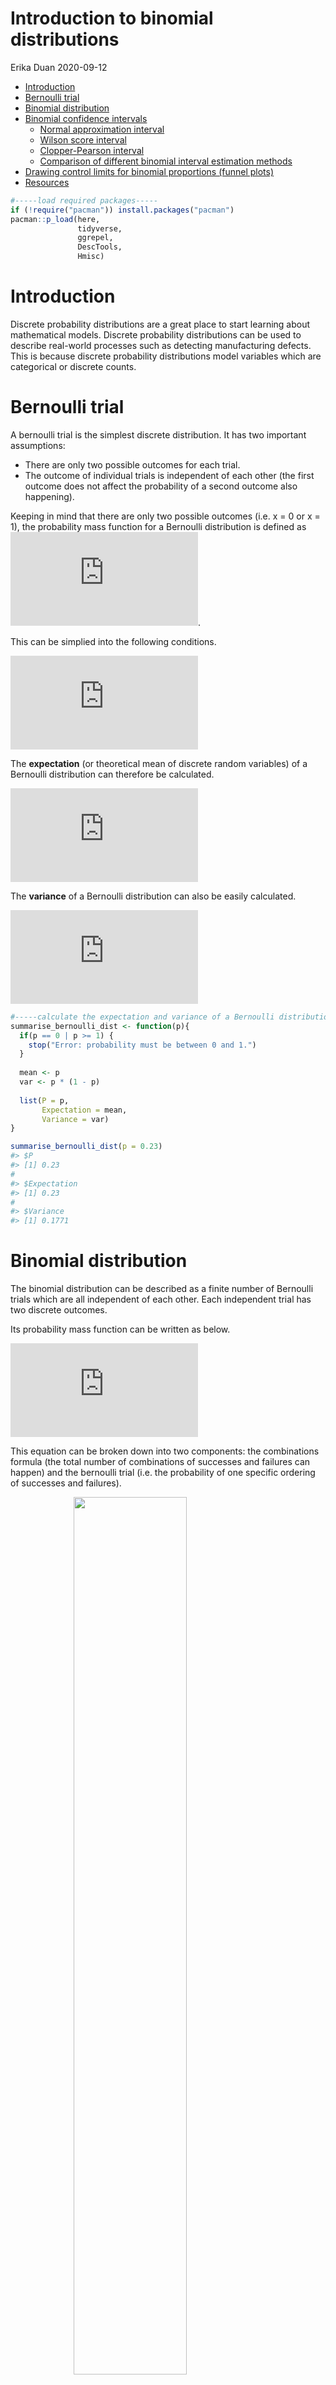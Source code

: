 Introduction to binomial distributions
================
Erika Duan
2020-09-12

  - [Introduction](#introduction)
  - [Bernoulli trial](#bernoulli-trial)
  - [Binomial distribution](#binomial-distribution)
  - [Binomial confidence intervals](#binomial-confidence-intervals)
      - [Normal approximation interval](#normal-approximation-interval)
      - [Wilson score interval](#wilson-score-interval)
      - [Clopper-Pearson interval](#clopper-pearson-interval)
      - [Comparison of different binomial interval estimation
        methods](#comparison-of-different-binomial-interval-estimation-methods)
  - [Drawing control limits for binomial proportions (funnel
    plots)](#drawing-control-limits-for-binomial-proportions-funnel-plots)
  - [Resources](#resources)

``` r
#-----load required packages-----  
if (!require("pacman")) install.packages("pacman")
pacman::p_load(here,  
               tidyverse,
               ggrepel, 
               DescTools,
               Hmisc) 
```

# Introduction

Discrete probability distributions are a great place to start learning
about mathematical models. Discrete probability distributions can be
used to describe real-world processes such as detecting manufacturing
defects. This is because discrete probability distributions model
variables which are categorical or discrete counts.

# Bernoulli trial

A bernoulli trial is the simplest discrete distribution. It has two
important assumptions:

  - There are only two possible outcomes for each trial.
  - The outcome of individual trials is independent of each other (the
    first outcome does not affect the probability of a second outcome
    also happening).

Keeping in mind that there are only two possible outcomes (i.e. x = 0 or
x = 1), the probability mass function for a Bernoulli distribution is
defined as
![p^{x}\\times(1-p)^{1-x}](https://latex.codecogs.com/png.latex?p%5E%7Bx%7D%5Ctimes%281-p%29%5E%7B1-x%7D
"p^{x}\\times(1-p)^{1-x}").

This can be simplied into the following conditions.  
  
![p(x) = \\begin{cases} 1 - p & for \\; x = 0 \\\\
p & for \\; x = 1 \\end{cases} where
\\; 0\<P\<1](https://latex.codecogs.com/png.latex?p%28x%29%20%3D%20%5Cbegin%7Bcases%7D%201%20-%20p%20%26%20for%20%5C%3B%20x%20%3D%200%20%5C%5C%0Ap%20%26%20for%20%5C%3B%20x%20%3D%201%20%5Cend%7Bcases%7D%20where%20%5C%3B%200%3CP%3C1
"p(x) = \\begin{cases} 1 - p & for \\; x = 0 \\\\
p & for \\; x = 1 \\end{cases} where \\; 0\<P\<1")  

The **expectation** (or theoretical mean of discrete random variables)
of a Bernoulli distribution can therefore be calculated.  
  
![E(X) = \\sum\_{i=0}^{1} x \\times p(x) = 0\\times (1-p)+1 \\times p =
p](https://latex.codecogs.com/png.latex?E%28X%29%20%3D%20%5Csum_%7Bi%3D0%7D%5E%7B1%7D%20x%20%5Ctimes%20p%28x%29%20%3D%200%5Ctimes%20%281-p%29%2B1%20%5Ctimes%20p%20%3D%20p
"E(X) = \\sum_{i=0}^{1} x \\times p(x) = 0\\times (1-p)+1 \\times p = p")  

The **variance** of a Bernoulli distribution can also be easily
calculated.  
  
![Var(X) = E(X^2)-E(X)^2 = (0^2 \\times (1-p)+1^2 \\times p)-(p^2) =
p(1-p)](https://latex.codecogs.com/png.latex?Var%28X%29%20%3D%20E%28X%5E2%29-E%28X%29%5E2%20%3D%20%280%5E2%20%5Ctimes%20%281-p%29%2B1%5E2%20%5Ctimes%20p%29-%28p%5E2%29%20%3D%20p%281-p%29
"Var(X) = E(X^2)-E(X)^2 = (0^2 \\times (1-p)+1^2 \\times p)-(p^2) = p(1-p)")  

``` r
#-----calculate the expectation and variance of a Bernoulli distribution-----  
summarise_bernoulli_dist <- function(p){
  if(p == 0 | p >= 1) {
    stop("Error: probability must be between 0 and 1.")
  }
  
  mean <- p
  var <- p * (1 - p)
  
  list(P = p, 
       Expectation = mean,
       Variance = var)
}

summarise_bernoulli_dist(p = 0.23)  
#> $P
#> [1] 0.23
# 
#> $Expectation
#> [1] 0.23
# 
#> $Variance
#> [1] 0.1771
```

# Binomial distribution

The binomial distribution can be described as a finite number of
Bernoulli trials which are all independent of each other. Each
independent trial has two discrete outcomes.

Its probability mass function can be written as below.  
  
![p(x) = \\frac{n\!}{x\!(n-x)\!} \\times
p^{x}(1-p)^{n-x}](https://latex.codecogs.com/png.latex?p%28x%29%20%3D%20%5Cfrac%7Bn%21%7D%7Bx%21%28n-x%29%21%7D%20%5Ctimes%20p%5E%7Bx%7D%281-p%29%5E%7Bn-x%7D
"p(x) = \\frac{n!}{x!(n-x)!} \\times p^{x}(1-p)^{n-x}")  

This equation can be broken down into two components: the combinations
formula (the total number of combinations of successes and failures can
happen) and the bernoulli trial (i.e. the probability of one specific
ordering of successes and failures).

<img src="../../02_figures/2020-08-28_binomial-probability-mass-function.jpg" width="60%" style="display: block; margin: auto;" />

The binomial coefficient, or combinations formula, is represented
below.  
  
![\\binom{n}{k} = \\frac{n\!}{k\!(n-k)\!} \\; for \\; k = 0, 1, 2, ... ,
n](https://latex.codecogs.com/png.latex?%5Cbinom%7Bn%7D%7Bk%7D%20%3D%20%5Cfrac%7Bn%21%7D%7Bk%21%28n-k%29%21%7D%20%5C%3B%20for%20%5C%3B%20k%20%3D%200%2C%201%2C%202%2C%20...%20%2C%20n
"\\binom{n}{k} = \\frac{n!}{k!(n-k)!} \\; for \\; k = 0, 1, 2, ... , n")  

It arises from the concept of finding all combinations of a particular
permutation of object orderings.

<img src="../../02_figures/2020-08-28_binomial-coefficient.jpg" width="80%" style="display: block; margin: auto;" />

``` r
#-----calculate binomial probability-----  
# if the probability of an account being hacked is p = 0.001
# what is the probability 2 accounts are hacked out of 1000   

dbinom(x = 2, size = 1000, prob = 0.001)
#> [1] 0.1840317  

# what is the probability of 2 or less accounts being hacked out of 1000 accounts 

pbinom(q = 2, size = 1000, prob = 0.001)
#> [1] 0.9197907  

# what is the probability of more than 2 accounts being hacked out of 100 accounts  
1 - pbinom(q = 2, size = 1000, prob = 0.001)
#> [1] 0.08020934  
```

``` r
#-----create binomial probability distribution function-----  
calc_binom_dist <- function(x, n, p) {
  combinations <- choose(n, x) 
  combinations * (p^x) * ((1-p)^(n-x))
}

calc_binom_dist(x = 2, n = 1000, p = 0.001) 
#> [1] 0.1840317
```

The **expectation** can be
[derived](https://www.probabilisticworld.com/binomial-distribution-mean-variance-formulas-proof)
as ![E(X) = n\\times
p](https://latex.codecogs.com/png.latex?E%28X%29%20%3D%20n%5Ctimes%20p
"E(X) = n\\times p"). The intuitive explanation is that the mean of the
binomial distribution is equal to the sum of the mean of each
independent variable that constitutes the distribution.

The **variance** can be
[derived](https://www.probabilisticworld.com/binomial-distribution-mean-variance-formulas-proof)
as ![Var(X) = n \\times
p(1-p)](https://latex.codecogs.com/png.latex?Var%28X%29%20%3D%20n%20%5Ctimes%20p%281-p%29
"Var(X) = n \\times p(1-p)").

# Binomial confidence intervals

## Normal approximation interval

To calculate [bionomial proportion confidence
intervals](https://en.wikipedia.org/wiki/Binomial_proportion_confidence_interval),
the easiest concept is to estimate normal approximation intervals for
the binomial proportion. We assume that the distribution of the standard
error of ![\\hat p](https://latex.codecogs.com/png.latex?%5Chat%20p
"\\hat p") is approximately normal. We can use this approach if our
sample sizes are relatively large (![n\\times
p\>5](https://latex.codecogs.com/png.latex?n%5Ctimes%20p%3E5
"n\\times p\>5") and ![n\\times
q\>5](https://latex.codecogs.com/png.latex?n%5Ctimes%20q%3E5
"n\\times q\>5")) and the probability of each independent bernoulli
trial is not close to 0 or 1.

The normal approximation interval for a binomial proportion is
represented below.

  
![C.I.\\;for\\;p = \\hat p \\times z \\times \\sqrt{\\frac{\\hat
p(1-\\hat
p)}{n}}](https://latex.codecogs.com/png.latex?C.I.%5C%3Bfor%5C%3Bp%20%3D%20%5Chat%20p%20%5Ctimes%20z%20%5Ctimes%20%5Csqrt%7B%5Cfrac%7B%5Chat%20p%281-%5Chat%20p%29%7D%7Bn%7D%7D
"C.I.\\;for\\;p = \\hat p \\times z \\times \\sqrt{\\frac{\\hat p(1-\\hat p)}{n}}")  

**Note:** Whilst the rationale for the normal approximation interval is
the easiest to understand, its underlying assumption that the variance
is independent of the mean renders it undesirable for use. The normal
approximation interval is also called the Wald interval.

``` r
#-----estimate the unemployment rate using the normal approximation interval-----    
# 600 people were randomly surveyed and 78 were unemployed  

n <- 600
n_success <- 78  

#------calculate 95% and 99% confidence interval for the true unemployment rate-----  
# use the DescTools package  

BinomCI(n_success, n,
        conf.level = 0.95,
        sides = "two.sided",
        method = "wald")

#>      est    lwr.ci    upr.ci
#> [1,] 0.13 0.1030906 0.1569094

BinomCI(n_success, n,
        conf.level = 0.99,
        sides = "two.sided",
        method = "wald")

#>       est     lwr.ci    upr.ci
#> [1,] 0.13 0.09463507 0.1653649
```

``` r
#-----create a function to manually calculate binomial normal approximation intervals-----  
calc_binom_CI_wald <- function(n, k, CI = 0.95) {
  if(!is.numeric(n)) {
    stop("Error: n must be a number (number of total trials).")
  }
  
  if(!is.numeric(k)) {
    stop("Error: k must be a number (number of successful trials).")
  }
  
  if(!is.numeric(CI) | CI > 1) {
    stop("Error: the 95% confidence interval should be represented as 0.95 and etc.")
  }
  
  alpha <- 1 - CI
  z <- qnorm(p = 1 - (alpha/2))
  p_hat <- k/n
  
  lower_bound <- p_hat - z * sqrt(p_hat * (1 - p_hat)/n)
  upper_bound <- p_hat + z * sqrt(p_hat * (1 - p_hat)/n)
  
  return(c("est" = p_hat, "lwr.ci" = lower_bound, "upr.ci" = upper_bound))
}

calc_binom_CI_wald(n = 600, k = 78, CI = 0.95)
```

    ##       est    lwr.ci    upr.ci 
    ## 0.1300000 0.1030906 0.1569094

``` r
#>       est    lwr.ci    upr.ci 
#> 0.1300000 0.1030906 0.1569094 
```

## Wilson score interval

The Wilson score interval is recommended instead of the normal
approximation interval as the actual coverage probability (i.e. 0.95) is
closer to the calculated confidence interval.

This approach starts by using the normal approximation of the
binomial.  
  
![z\\approx \\frac{p-\\hat {p}}{\\sigma\_{n}} \\;where\\; \\sigma\_{n} =
\\sqrt\\frac{p(1-p)}{n}](https://latex.codecogs.com/png.latex?z%5Capprox%20%5Cfrac%7Bp-%5Chat%20%7Bp%7D%7D%7B%5Csigma_%7Bn%7D%7D%20%5C%3Bwhere%5C%3B%20%5Csigma_%7Bn%7D%20%3D%20%5Csqrt%5Cfrac%7Bp%281-p%29%7D%7Bn%7D
"z\\approx \\frac{p-\\hat {p}}{\\sigma_{n}} \\;where\\; \\sigma_{n} = \\sqrt\\frac{p(1-p)}{n}")  
  
  
![(p-\\hat {p})^2 = z^2\\times
\\sqrt\\frac{p(1-p)}{n}](https://latex.codecogs.com/png.latex?%28p-%5Chat%20%7Bp%7D%29%5E2%20%3D%20z%5E2%5Ctimes%20%5Csqrt%5Cfrac%7Bp%281-p%29%7D%7Bn%7D
"(p-\\hat {p})^2 = z^2\\times \\sqrt\\frac{p(1-p)}{n}")  

The lower and upper bounds of the Wilson score interval is derived by
solving the rearranged quadratic equation below.  
  
![(1+\\frac{z^2}{n}) p^2 + (-2\\hat p-\\frac{z^2}{n})p + (\\hat p^2)
= 0](https://latex.codecogs.com/png.latex?%281%2B%5Cfrac%7Bz%5E2%7D%7Bn%7D%29%20p%5E2%20%2B%20%28-2%5Chat%20p-%5Cfrac%7Bz%5E2%7D%7Bn%7D%29p%20%2B%20%28%5Chat%20p%5E2%29%20%3D%200
"(1+\\frac{z^2}{n}) p^2 + (-2\\hat p-\\frac{z^2}{n})p + (\\hat p^2) = 0")  

**Note:** A continuity correction also exists for the Wilson score
interval. Continuity corrections are used when the probability mass
function of a discrete distribution is very jagged (i.e. not very
smooth).

``` r
#-----estimate the unemployment rate using the Wilson score interval-----    
# 600 people were randomly surveyed and 78 were unemployed  

n <- 600
n_success <- 78  

p_hat <- n_success/n

#------calculate 95% and 99% confidence interval for the true unemployment rate-----
# use the DescTools package  

BinomCI(n_success, n,
        conf.level = 0.95,
        sides = "two.sided",
        method = "wilson")

#>        est    lwr.ci    upr.ci
#>  [1,] 0.13 0.1054271 0.1592806  

BinomCI(n_success, n,
        conf.level = 0.99,
        sides = "two.sided",
        method = "wilson")

#>        est     lwr.ci    upr.ci
#>  [1,] 0.13 0.09864373 0.1694498
```

## Clopper-Pearson interval

The Clopper–Pearson interval is an exact interval as it is directly
based on the binomial distribution. The lower and upper bounds of the
confidence interval is represented through the following two binomial
distributions, where ![n\_1 = 1, 2, 3, ...,
n-1](https://latex.codecogs.com/png.latex?n_1%20%3D%201%2C%202%2C%203%2C%20...%2C%20n-1
"n_1 = 1, 2, 3, ..., n-1").

  
![\\sum\_{x = n\_1}^{n} \\frac{n\!}{x\!(n-x)\!} \\times
{p\_{L}}^{x}(1-p\_{L})^{n-x} =
\\frac{\\alpha}{2}](https://latex.codecogs.com/png.latex?%5Csum_%7Bx%20%3D%20n_1%7D%5E%7Bn%7D%20%5Cfrac%7Bn%21%7D%7Bx%21%28n-x%29%21%7D%20%5Ctimes%20%7Bp_%7BL%7D%7D%5E%7Bx%7D%281-p_%7BL%7D%29%5E%7Bn-x%7D%20%3D%20%5Cfrac%7B%5Calpha%7D%7B2%7D
"\\sum_{x = n_1}^{n} \\frac{n!}{x!(n-x)!} \\times {p_{L}}^{x}(1-p_{L})^{n-x} = \\frac{\\alpha}{2}")  
  
  
![\\sum\_{x = 0}^{n\_1} \\frac{n\!}{x\!(n-x)\!} \\times
{p\_{U}}^{x}(1-p\_{U})^{n-x} =
\\frac{\\alpha}{2}](https://latex.codecogs.com/png.latex?%5Csum_%7Bx%20%3D%200%7D%5E%7Bn_1%7D%20%5Cfrac%7Bn%21%7D%7Bx%21%28n-x%29%21%7D%20%5Ctimes%20%7Bp_%7BU%7D%7D%5E%7Bx%7D%281-p_%7BU%7D%29%5E%7Bn-x%7D%20%3D%20%5Cfrac%7B%5Calpha%7D%7B2%7D
"\\sum_{x = 0}^{n_1} \\frac{n!}{x!(n-x)!} \\times {p_{U}}^{x}(1-p_{U})^{n-x} = \\frac{\\alpha}{2}")  

An exception is that the lower bound is zero when ![x
= 0](https://latex.codecogs.com/png.latex?x%20%3D%200 "x = 0") and the
upper bound is 1 when ![x =
n](https://latex.codecogs.com/png.latex?x%20%3D%20n "x = n").

**Note:** The formula for calculating the Clopper-Pearson interval can
also be re-written based on the beta-binomial or F distribution.

**Note:** Although the Clopper-Person approach has been traditionally
favoured, its results are more conservative than results obtained using
the Wilson score interval. This is because the coverage probability of
the exact Clopper-Pearson interval is always at least ![1 -
\\alpha](https://latex.codecogs.com/png.latex?1%20-%20%5Calpha
"1 - \\alpha").

``` r
#-----estimate the unemployment rate using the Clopper-Pearson interval-----    
# 600 people were randomly surveyed and 78 were unemployed  

n <- 600
n_success <- 78  

p_hat <- n_success/n

#------calculate 95% and 99% confidence interval for the true unemployment rate-----
BinomCI(n_success, n,
        conf.level = 0.95,
        sides = "two.sided",
        method = "clopper-pearson")

#>        est    lwr.ci    upr.ci
#>  [1,] 0.13 0.1041328 0.1595719

BinomCI(n_success, n,
        conf.level = 0.99,
        sides = "two.sided",
        method = "clopper-pearson")

#>        est     lwr.ci    upr.ci
#>  [1,] 0.13 0.09686711 0.1691624
```

## Comparison of different binomial interval estimation methods

A summary of the estimated confidence intervals for the local
unemployment rate, as calculated using different interval methods, can
be viewed below.

| conf.level | method          |  est |    lwr.ci |    upr.ci |
| ---------: | :-------------- | ---: | --------: | --------: |
|       0.95 | wald            | 0.13 | 0.1030906 | 0.1569094 |
|       0.99 | wald            | 0.13 | 0.0946351 | 0.1653649 |
|       0.95 | wilson          | 0.13 | 0.1054271 | 0.1592806 |
|       0.99 | wilson          | 0.13 | 0.0986437 | 0.1694498 |
|       0.95 | clopper-pearson | 0.13 | 0.1041328 | 0.1595719 |
|       0.99 | clopper-pearson | 0.13 | 0.0968671 | 0.1691624 |

# Drawing control limits for binomial proportions (funnel plots)

Probability distributions can be used to approximate the occurrence of
natural (especially social) phenomenon, where the results obtained arise
from:

1.  The true distribution (which exists in theory but is unknown).  
2.  Natural and unavoidable variability (i.e. stochastic error)
    observed.

Stochastic errors should not be confused with systematic errors. The
former can be modelled using statistic analysis whereas the latter
should be physically eliminated from the study through improved study
design.

The exercise below aims to replicate the concept of visualising
bionomial proportion confidence intervals using funnel plots, as
inspired by Figure 9.2 from The Art of Statistics - Learning from Data
by David Spiegelhalter. I have made up a series of random unemployment
rates for different LGAs.

``` r
#-----construct a scenario to create a the funnel plot------ 
# imagine if the national unemployment rate is 10%
# we already know p = 0.1
# we want to know if the unemployment rate of LGAs differs from p     

lgas <- c("Albury", "Bega Valley", "Broken Hill",
          "Byron", "Central Coast", "Griffith", 
          "Inner West", "Leeton", "Murray River",
          "Newcastle", "Orange", "Parramatta")

lga_pop <- c(52171, 33941, 18114,
             33399, 336611, 26356, 
             191194, 11407, 11872,
             160707, 41210, 234444)

lga_unemploy_count <- c(5313, 3294, 1962,
                        3433, 33751, 2797, 
                        18812, 1008, 1225,
                        15894, 6357, 23094)  

#-----create dataframe for all LGAs-----  
unemployment_data <- tibble(lgas,
                            lga_pop,
                            lga_unemploy_count) 

unemployment_data <- unemployment_data %>% 
  mutate(lga_unemploy_rate = lga_unemploy_count / lga_pop)

#----calculate 95% confidence intervals using the Wilson score interval-----  
values_total <- c(seq(1, 400000, 10))
values_10_percent <- values_total * 0.1

CIs <- map2(values_10_percent, values_total, ~ BinomCI(.x, .y, conf.level = 0.95,
                                                       sides = "two.sided",
                                                       method = "wilson"))

# create CIs matrix  

CIs <- matrix(unlist(CIs), ncol = 3, byrow = T) %>%
  as_tibble(.name_repair = "unique") 

colnames(CIs) <- c("est", "lwr.ci", "upr.ci")

CIs <- CIs %>%
  mutate(lga_pop = values_total)  

unemployment_data <- bind_rows(unemployment_data, CIs)
```

``` r
#-----visualise the funnel plot-----  
# x-axis displays LGA population size
# y-axis displays local unemployment rate  
# control limits are 95% confidence intervals for p  

unemployment_data %>%
  ggplot(aes(x = lga_pop, y = lga_unemploy_rate, label = lgas)) +
  geom_point() + 
  geom_text_repel(colour = "grey30", direction = "both", force = 2, nudge_x = 10000, nudge_y = 0.005) + 
  geom_hline(yintercept = 0.1, size = 0.5, colour = "firebrick", linetype = "dashed") + 
  geom_line(aes(x = lga_pop, y = lwr.ci), colour = "steelblue", linetype = "dotted") + 
  geom_line(aes(x = lga_pop, y = upr.ci), colour = "steelblue", linetype = "dotted") + 
  scale_x_continuous(labels = scales::comma) + 
  scale_y_continuous(limits = c(0.04, 0.16), labels = scales::percent_format(accuracy = 1)) + 
  labs(x = "LGA resident population",
       y = "LGA unemployment rate (%)",
       title = "Which LGA unemployment rates significantly differ from the national rate?") + 
  theme_bw() +
  theme(panel.grid.minor = element_blank(),
        panel.grid.major.x = element_blank(),
        panel.grid.major.y = element_line(linetype = "dashed"))  
```

![](2020-09-12_binomial-distribution_files/figure-gfm/unnamed-chunk-13-1.png)<!-- -->

**Note:** The final step in generating a funnel plot would be to
calculate overdispersion limits (when we have more variation between
LGAs than expected from statistical theory alone). It would also be
interesting to apply the [package
`nullabor`](https://cran.r-project.org/web/packages/nullabor/vignettes/nullabor.html)
to visually confirm that the unemployment rate in Orange is not
differently distributed due to chance alone.

# Resources

  - [Youtube video
    series](https://www.jbstatistics.com/discrete-probability-distributions/)
    explaining discrete probability distributions.  
  - Mathmatical
    [proof](https://www.probabilisticworld.com/binomial-distribution-mean-variance-formulas-proof/)
    for the derivation of the binomial distribution’s mean and
    variance.  
  - [Explanation](https://stats.stackexchange.com/questions/29641/standard-error-for-the-mean-of-a-sample-of-binomial-random-variables)
    of how the standard error of the mean is defined for a binomial
    distribution using the normal approximation.  
  - Explanations
    [here](https://corplingstats.wordpress.com/2014/02/05/binomial-normal-wilson/),
    [here](https://influentialpoints.com/Training/confidence_intervals_of_proportions-principles-properties-assumptions.htm)
    and
    [here](http://users.stat.ufl.edu/~aa/articles/agresti_coull_1998.pdf)
    of the Wilson score interval for calculating the confidence interval
    of a proportion as modelled by a binomial distribution.
  - [Explanation](https://rcompanion.org/handbook/H_02.html) of how to
    calculate confidence intervals for proportions in R.  
  - Blog posts
    [here](https://blogs.sas.com/content/iml/2011/11/23/funnel-plots-for-proportions.html)
    and
    [here](https://blogs.sas.com/content/iml/2018/11/26/funnel-plot-immunization-rates.html)
    for drawing funnel plots in SAS.  
  - An excellent introduction to drawing funnel plots from the [NHS R
    community
    blog](https://nhsrcommunity.com/blog/introduction-to-funnel-plots/).  
  - An excellent [research
    article](http://hbiostat.org/papers/hsor/providerProfiling/ver18gui.pdf)
    providing guidelines for the standardisation of constructing funnel
    plots.
